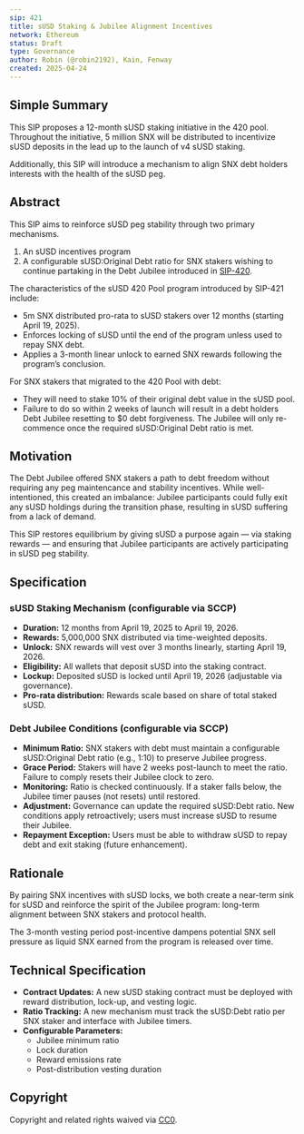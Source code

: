```yaml
---
sip: 421
title: sUSD Staking & Jubilee Alignment Incentives
network: Ethereum
status: Draft
type: Governance
author: Robin (@robin2192), Kain, Fenway
created: 2025-04-24
---
```


## Simple Summary

This SIP proposes a 12-month sUSD staking initiative in the 420 pool. Throughout the initiative, 5 million SNX will be distributed to incentivize sUSD deposits in the lead up to the launch of v4 sUSD staking.

Additionally, this SIP will introduce a mechanism to align SNX debt holders interests with the health of the sUSD peg.

## Abstract

This SIP aims to reinforce sUSD peg stability through two primary mechanisms.
1. An sUSD incentives program
2. A configurable sUSD:Original Debt ratio for SNX stakers wishing to continue partaking in the Debt Jubilee introduced in [SIP-420](https://sips.synthetix.io/sips/sip-420/).

The characteristics of the sUSD 420 Pool program introduced by SIP-421 include:
- 5m SNX distributed pro-rata to sUSD stakers over 12 months (starting April 19, 2025).
- Enforces locking of sUSD until the end of the program unless used to repay SNX debt.
- Applies a 3-month linear unlock to earned SNX rewards following the program’s conclusion.

For SNX stakers that migrated to the 420 Pool with debt:
- They will need to stake 10% of their original debt value in the sUSD pool.
- Failure to do so within 2 weeks of launch will result in a debt holders Debt Jubilee resetting to $0 debt forgiveness. The Jubilee will only re-commence once the required sUSD:Original Debt ratio is met.

## Motivation

The Debt Jubilee offered SNX stakers a path to debt freedom without requiring any peg maintencance and stability incentives. While well-intentioned, this created an imbalance: Jubilee participants could fully exit any sUSD holdings during the transition phase, resulting in sUSD suffering from a lack of demand.

This SIP restores equilibrium by giving sUSD a purpose again — via staking rewards — and ensuring that Jubilee participants are actively participating in sUSD peg stability.

## Specification

### sUSD Staking Mechanism (configurable via SCCP)

- **Duration:** 12 months from April 19, 2025 to April 19, 2026.
- **Rewards:** 5,000,000 SNX distributed via time-weighted deposits.
- **Unlock:** SNX rewards will vest over 3 months linearly, starting April 19, 2026.
- **Eligibility:** All wallets that deposit sUSD into the staking contract.
- **Lockup:** Deposited sUSD is locked until April 19, 2026 (adjustable via governance).
- **Pro-rata distribution:** Rewards scale based on share of total staked sUSD.

### Debt Jubilee Conditions (configurable via SCCP)

- **Minimum Ratio:** SNX stakers with debt must maintain a configurable sUSD:Original Debt ratio (e.g., 1:10) to preserve Jubilee progress.
- **Grace Period:** Stakers will have 2 weeks post-launch to meet the ratio. Failure to comply resets their Jubilee clock to zero.
- **Monitoring:** Ratio is checked continuously. If a staker falls below, the Jubilee timer pauses (not resets) until restored.
- **Adjustment:** Governance can update the required sUSD:Debt ratio. New conditions apply retroactively; users must increase sUSD to resume their Jubilee.
- **Repayment Exception:** Users must be able to withdraw sUSD to repay debt and exit staking (future enhancement).

## Rationale

By pairing SNX incentives with sUSD locks, we both create a near-term sink for sUSD and reinforce the spirit of the Jubilee program: long-term alignment between SNX stakers and protocol health.

The 3-month vesting period post-incentive dampens potential SNX sell pressure as liquid SNX earned from the program is released over time.

## Technical Specification

- **Contract Updates:** A new sUSD staking contract must be deployed with reward distribution, lock-up, and vesting logic.
- **Ratio Tracking:** A new mechanism must track the sUSD:Debt ratio per SNX staker and interface with Jubilee timers.
- **Configurable Parameters:**
    - Jubilee minimum ratio
    - Lock duration
    - Reward emissions rate
    - Post-distribution vesting duration

## Copyright

Copyright and related rights waived via [CC0](https://creativecommons.org/publicdomain/zero/1.0/).
